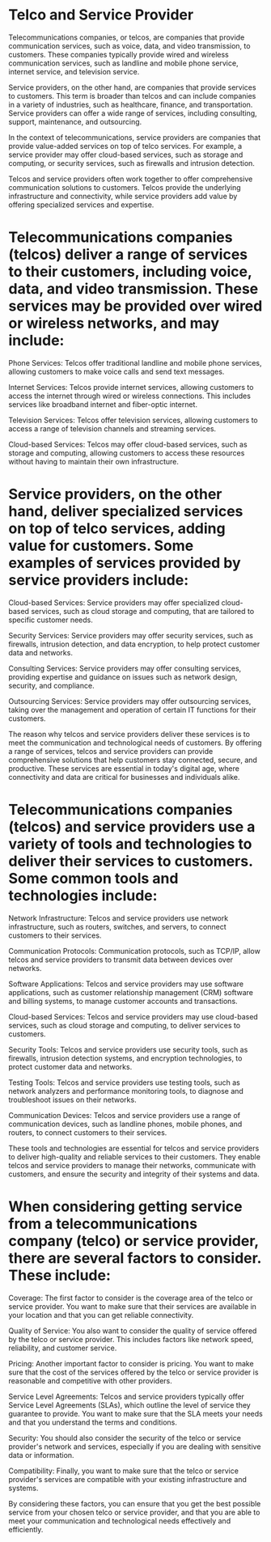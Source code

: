 # Telco and Service Provider

Telecommunications companies, or telcos, are companies that provide communication services, such as voice, data, and video transmission, to customers. These companies typically provide wired and wireless communication services, such as landline and mobile phone service, internet service, and television service.

Service providers, on the other hand, are companies that provide services to customers. This term is broader than telcos and can include companies in a variety of industries, such as healthcare, finance, and transportation. Service providers can offer a wide range of services, including consulting, support, maintenance, and outsourcing.

In the context of telecommunications, service providers are companies that provide value-added services on top of telco services. For example, a service provider may offer cloud-based services, such as storage and computing, or security services, such as firewalls and intrusion detection.

Telcos and service providers often work together to offer comprehensive communication solutions to customers. Telcos provide the underlying infrastructure and connectivity, while service providers add value by offering specialized services and expertise.

# Telecommunications companies (telcos) deliver a range of services to their customers, including voice, data, and video transmission. These services may be provided over wired or wireless networks, and may include:

Phone Services: Telcos offer traditional landline and mobile phone services, allowing customers to make voice calls and send text messages.

Internet Services: Telcos provide internet services, allowing customers to access the internet through wired or wireless connections. This includes services like broadband internet and fiber-optic internet.

Television Services: Telcos offer television services, allowing customers to access a range of television channels and streaming services.

Cloud-based Services: Telcos may offer cloud-based services, such as storage and computing, allowing customers to access these resources without having to maintain their own infrastructure.

# Service providers, on the other hand, deliver specialized services on top of telco services, adding value for customers. Some examples of services provided by service providers include:

Cloud-based Services: Service providers may offer specialized cloud-based services, such as cloud storage and computing, that are tailored to specific customer needs.

Security Services: Service providers may offer security services, such as firewalls, intrusion detection, and data encryption, to help protect customer data and networks.

Consulting Services: Service providers may offer consulting services, providing expertise and guidance on issues such as network design, security, and compliance.

Outsourcing Services: Service providers may offer outsourcing services, taking over the management and operation of certain IT functions for their customers.

The reason why telcos and service providers deliver these services is to meet the communication and technological needs of customers. By offering a range of services, telcos and service providers can provide comprehensive solutions that help customers stay connected, secure, and productive. These services are essential in today's digital age, where connectivity and data are critical for businesses and individuals alike.

# Telecommunications companies (telcos) and service providers use a variety of tools and technologies to deliver their services to customers. Some common tools and technologies include:

Network Infrastructure: Telcos and service providers use network infrastructure, such as routers, switches, and servers, to connect customers to their services.

Communication Protocols: Communication protocols, such as TCP/IP, allow telcos and service providers to transmit data between devices over networks.

Software Applications: Telcos and service providers may use software applications, such as customer relationship management (CRM) software and billing systems, to manage customer accounts and transactions.

Cloud-based Services: Telcos and service providers may use cloud-based services, such as cloud storage and computing, to deliver services to customers.

Security Tools: Telcos and service providers use security tools, such as firewalls, intrusion detection systems, and encryption technologies, to protect customer data and networks.

Testing Tools: Telcos and service providers use testing tools, such as network analyzers and performance monitoring tools, to diagnose and troubleshoot issues on their networks.

Communication Devices: Telcos and service providers use a range of communication devices, such as landline phones, mobile phones, and routers, to connect customers to their services.

These tools and technologies are essential for telcos and service providers to deliver high-quality and reliable services to their customers. They enable telcos and service providers to manage their networks, communicate with customers, and ensure the security and integrity of their systems and data.

# When considering getting service from a telecommunications company (telco) or service provider, there are several factors to consider. These include:

Coverage: The first factor to consider is the coverage area of the telco or service provider. You want to make sure that their services are available in your location and that you can get reliable connectivity.

Quality of Service: You also want to consider the quality of service offered by the telco or service provider. This includes factors like network speed, reliability, and customer service.

Pricing: Another important factor to consider is pricing. You want to make sure that the cost of the services offered by the telco or service provider is reasonable and competitive with other providers.

Service Level Agreements: Telcos and service providers typically offer Service Level Agreements (SLAs), which outline the level of service they guarantee to provide. You want to make sure that the SLA meets your needs and that you understand the terms and conditions.

Security: You should also consider the security of the telco or service provider's network and services, especially if you are dealing with sensitive data or information.

Compatibility: Finally, you want to make sure that the telco or service provider's services are compatible with your existing infrastructure and systems.

By considering these factors, you can ensure that you get the best possible service from your chosen telco or service provider, and that you are able to meet your communication and technological needs effectively and efficiently.
